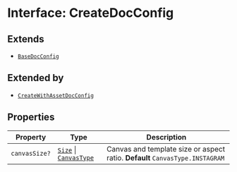 # Interface: CreateDocConfig

## Extends

- [`BaseDocConfig`](../../../DesignConfig.types/interfaces/base-doc-config/index.md)

## Extended by

- [`CreateWithAssetDocConfig`](create-with-asset-doc-config/index.md)

## Properties

| Property | Type | Description |
| ------ | ------ | ------ |
| `canvasSize?` | [`Size`](../../../Asset.types/interfaces/size/index.md) \| [`CanvasType`](../../../Layout.types/enumerations/canvas-type/index.md) | Canvas and template size or aspect ratio. **Default** `CanvasType.INSTAGRAM` |
